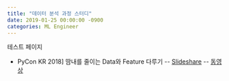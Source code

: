 ```yaml
---
title: "데이터 분석 과정 스터디"
date: 2019-01-25 00:00:00 -0900
categories: ML Engineer
---
```


테스트 페이지

- PyCon KR 2018] 땀내를 줄이는 Data와 Feature 다루기
-- [Slideshare](https://www.slideshare.net/zzonee/2018-pycon-kr-data-feature)
-- [동영상](https://www.youtube.com/watch?v=GlJVV43O8po)

